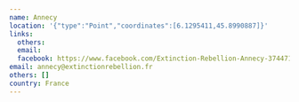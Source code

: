 ```yaml
---
name: Annecy
location: '{"type":"Point","coordinates":[6.1295411,45.8990887]}'
links:
  others: 
  email: 
  facebook: https://www.facebook.com/Extinction-Rebellion-Annecy-374471706449949/
email: annecy@extinctionrebellion.fr
others: []
country: France
---
```

